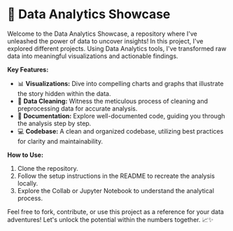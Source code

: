 # 🚀 **Data Analytics Showcase**

Welcome to the Data Analytics Showcase, a repository where I've unleashed the power of data to uncover insights! In this project, I've explored different projects. Using Data Analytics tools, I've transformed raw data into meaningful visualizations and actionable findings.

**Key Features:**
- 📊 **Visualizations:** Dive into compelling charts and graphs that illustrate the story hidden within the data.
- 🧹 **Data Cleaning:** Witness the meticulous process of cleaning and preprocessing data for accurate analysis.
- 📝 **Documentation:** Explore well-documented code, guiding you through the analysis step by step.
- 💻 **Codebase:** A clean and organized codebase, utilizing best practices for clarity and maintainability.

**How to Use:**
1. Clone the repository.
2. Follow the setup instructions in the README to recreate the analysis locally.
3. Explore the Collab or Jupyter Notebook to understand the analytical process.

Feel free to fork, contribute, or use this project as a reference for your data adventures! Let's unlock the potential within the numbers together. 📈✨
